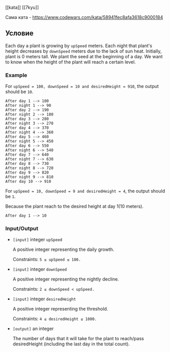 [[kata]]
[[7kyu]]

Сама ката - https://www.codewars.com/kata/58941fec8afa3618c9000184

## Условие
Each day a plant is growing by `upSpeed` meters. Each night that plant's height decreases by `downSpeed` meters due to the lack of sun heat. Initially, plant is 0 meters tall. We plant the seed at the beginning of a day. We want to know when the height of the plant will reach a certain level.

### Example

For `upSpeed = 100, downSpeed = 10 and desiredHeight = 910`, the output should be `10`.

```
After day 1 --> 100
After night 1 --> 90
After day 2 --> 190
After night 2 --> 180
After day 3 --> 280
After night 3 --> 270
After day 4 --> 370
After night 4 --> 360
After day 5 --> 460
After night 5 --> 450
After day 6 --> 550
After night 6 --> 540
After day 7 --> 640
After night 7 --> 630
After day 8 --> 730
After night 8 --> 720
After day 9 --> 820
After night 9 --> 810
After day 10 --> 910 
```

For `upSpeed = 10, downSpeed = 9 and desiredHeight = 4`, the output should be `1`.

Because the plant reach to the desired height at day 1(10 meters).

```
After day 1 --> 10
```

### Input/Output

- `[input]` integer `upSpeed`
    
    A positive integer representing the daily growth.
    
    Constraints: `5 ≤ upSpeed ≤ 100.`
    
- `[input]` integer `downSpeed`
    
    A positive integer representing the nightly decline.
    
    Constraints: `2 ≤ downSpeed < upSpeed.`
    
- `[input]` integer `desiredHeight`
    
    A positive integer representing the threshold.
    
    Constraints: `4 ≤ desiredHeight ≤ 1000.`
    
- `[output]` an integer
    
    The number of days that it will take for the plant to reach/pass desiredHeight (including the last day in the total count).